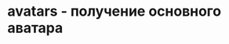 #  avatars - получение основного аватара

<api-endpoint openapi-path="../../specifications/avatars.json" method="GET" endpoint="/avatars/f2fcc6ee-4baa-45f2-a52f-7de82ba836aa"/>